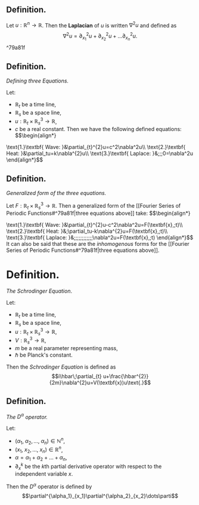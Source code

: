 ## Definition.

Let $u:\mathbb{R}^{n}\rightarrow \mathbb{R}$. Then the **Laplacian** of $u$ is written $\nabla^{2}u$ and defined as
$$\nabla^{2}u=\partial_{x_1}^{2}u+\partial_{x_2}^{2}u+\dots\partial_{x_n}^{2}u\text{.}$$ ^79a81f

## Definition. 
*Defining three Equations.*

Let:
- $\mathbb{R}_{t}$ be a time line,
- $\mathbb{R}_{s}$ be a space line,
- $u:\mathbb{R}_{t}\times\mathbb{R}_{s}^{3}\rightarrow \mathbb{R}$,
- $c$ be a real constant.
Then we have the following defined equations:
$$\begin{align*}

\text{1.}\textbf{ Wave: }&\partial_{t}^{2}u=c^2\nabla^2u\\\\
\text{2.}\textbf{ Heat: }&\partial_tu=k\nabla^{2}u\\\\
\text{3.}\textbf{ Laplace: }&\;\;\;0=\nabla^2u
\end{align*}$$

## Definition.
*Generalized form of the three equations.*

Let $F:\mathbb{R}_{t}\times\mathbb{R}_{s}^{3}\rightarrow \mathbb{R}$. Then a generalized form of the [[Fourier Series of Periodic Functions#^79a81f|three equations above]] take:
$$\begin{align*}

\text{1.}\textbf{ Wave: }&\partial_{t}^{2}u-c^2\nabla^2u=F(\textbf{x},\;t)\\\\
\text{2.}\textbf{ Heat: }&\;\partial_tu-k\nabla^{2}u=F(\textbf{x},\;t)\\\\
\text{3.}\textbf{ Laplace: }&\;\;\;\;\;\;\;\;\;\;\;\;\nabla^2u=F(\textbf{x},\;t)
\end{align*}$$
It can also be said that these are the *inhomogenous* forms for the [[Fourier Series of Periodic Functions#^79a81f|three equations above]]. 

# Definition.
*The Schrodinger Equation*.

Let:
- $\mathbb{R}_{t}$ be a time line,
- $\mathbb{R}_{s}$ be a space line,
- $u:\mathbb{R}_{t}\times\mathbb{R}_{s}^{3}\rightarrow \mathbb{R}$,
- $V:\mathbb{R}_{s}^{3}\rightarrow \mathbb{R}$,
- $m$ be a real parameter representing mass,
- $\hbar$ be Planck's constant.

Then the *Schrodinger Equation* is defined as 
$$i\hbar\;\partial_{t} u+\frac{\hbar^{2}}{2m}\nabla^{2}u=V(\textbf{x})u\text{.}$$

## Definition.
*The $D^{\alpha}$ operator.*

Let:
- $(\alpha_1,\;\alpha_2,\dots,\;\alpha_n)\in\mathbb{N}^{n}$,
- $(x_1,\;x_2,\dots,\;x_n)\in\mathbb{R}^{n}$,
- $\alpha=\alpha_1+\alpha_2+\dots+\alpha_n$,
- $\partial_x^k$ be the $k$th partial derivative operator with respect to the independent variable $x$.

Then the $D^{\alpha}$ operator is defined by 
$$\partial^{\alpha_1}_{x_1}\partial^{\alpha_2}_{x_2}\dots\parti$$
